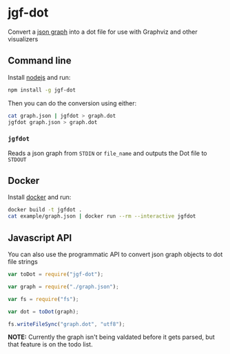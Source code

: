 # jgf-dot
Convert a [json graph](https://github.com/jsongraph/json-graph-specification) into a dot file for use with Graphviz and other visualizers

## Command line
Install [nodejs](https://nodejs.org/) and run:

```bash
npm install -g jgf-dot
```

Then you can do the conversion using either:

```bash
cat graph.json | jgfdot > graph.dot
jgfdot graph.json > graph.dot
```

### `jgfdot`
Reads a json graph from `STDIN` or `file_name` and outputs the Dot file to `STDOUT`

## Docker
Install [docker](https://www.docker.com/) and run:

```bash
docker build -t jgfdot .
cat example/graph.json | docker run --rm --interactive jgfdot
```

## Javascript API

You can also use the programmatic API to convert json graph objects to dot file strings

```js
var toDot = require("jgf-dot");

var graph = require("./graph.json");

var fs = require("fs");

var dot = toDot(graph);

fs.writeFileSync("graph.dot", "utf8");
```

**NOTE:** Currently the graph isn't being valdated before it gets parsed, but that feature is on the todo list.
